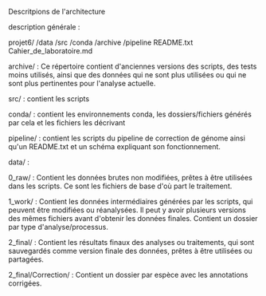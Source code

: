 Descritpions de l'architecture

description générale : 

projet6/
          /data
          /src
          /conda
	     /archive
          /pipeline
          README.txt
          Cahier_de_laboratoire.md



archive/ : Ce répertoire contient d'anciennes versions des scripts, des tests moins utilisés, ainsi que des données qui ne sont plus utilisées ou qui ne sont plus pertinentes pour l'analyse actuelle.

src/ : contient les scripts

conda/ : contient les environnements conda, les dossiers/fichiers générés par cela et les fichiers les décrivant

pipeline/ : contient les scripts du pipeline de correction de génome ainsi qu'un README.txt et un schéma expliquant son fonctionnement.

data/ :
 
0_raw/ : Contient les données brutes non modifiées, prêtes à être utilisées dans les scripts. Ce sont les fichiers de base d'où part le traitement.

1_work/ : Contient les données intermédiaires générées par les scripts, qui peuvent être modifiées ou réanalysées. Il peut y avoir plusieurs versions des mêmes fichiers avant d'obtenir les données finales. Contient un dossier par type d'analyse/processus.

2_final/ : Contient les résultats finaux des analyses ou traitements, qui sont sauvegardés comme version finale des données, prêtes à être utilisées ou partagées.   

2_final/Correction/ : Contient un dossier par espèce avec les annotations corrigées. 
